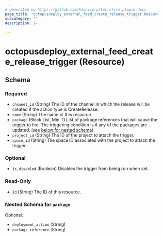 ```yaml
---
# generated by https://github.com/hashicorp/terraform-plugin-docs
page_title: "octopusdeploy_external_feed_create_release_trigger Resource - terraform-provider-octopusdeploy"
subcategory: ""
description: |-
  
---
```


# octopusdeploy_external_feed_create_release_trigger (Resource)





<!-- schema generated by tfplugindocs -->
## Schema

### Required

- `channel_id` (String) The ID of the channel in which the release will be created if the action type is CreateRelease.
- `name` (String) The name of this resource.
- `package` (Block List, Min: 1) List of package references that will cause the trigger to fire. The triggering condition is if any of the packages are updated. (see [below for nested schema](#nestedblock--package))
- `project_id` (String) The ID of the project to attach the trigger.
- `space_id` (String) The space ID associated with the project to attach the trigger.

### Optional

- `is_disabled` (Boolean) Disables the trigger from being run when set.

### Read-Only

- `id` (String) The ID of this resource.

<a id="nestedblock--package"></a>
### Nested Schema for `package`

Optional:

- `deployment_action` (String)
- `package_reference` (String)


